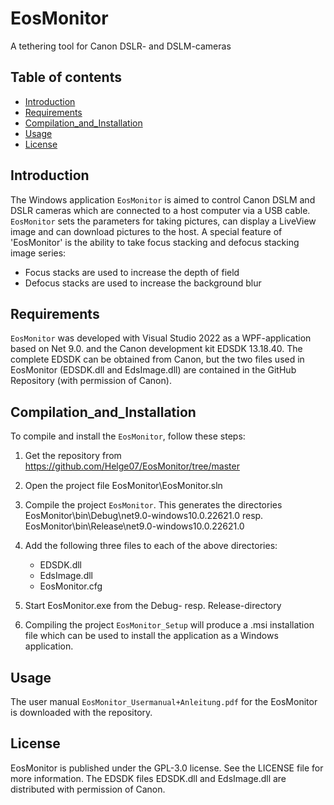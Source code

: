 # EosMonitor 
A tethering tool for Canon DSLR- and DSLM-cameras

## Table of contents
- [Introduction](#Introduction)
- [Requirements](#Requirements)
- [Compilation_and_Installation](#Compilation_and_Installation)
- [Usage](#usage)
- [License](#license)

## Introduction
The Windows application `EosMonitor` is aimed to control Canon DSLM and DSLR cameras which are connected to a host computer via a USB cable. `EosMonitor` sets the parameters for taking pictures, can display a LiveView image and can download pictures to the host. A special feature of 'EosMonitor' is the ability to take focus stacking and defocus stacking image series:
- Focus stacks are used to increase the depth of field 
- Defocus stacks are used to increase the background blur 


## Requirements
`EosMonitor` was developed with Visual Studio 2022 as a WPF-application based on Net 9.0. and the Canon development kit EDSDK 13.18.40. The complete EDSDK can be obtained from Canon, but the two files used in EosMonitor (EDSDK.dll and EdsImage.dll) are contained in the GitHub Repository (with permission of Canon).

## Compilation_and_Installation
To compile and install the `EosMonitor`, follow these steps:
1. Get the repository from https://github.com/Helge07/EosMonitor/tree/master 

2. Open the project file  EosMonitor\EosMonitor.sln

3. Compile the project `EosMonitor`. This generates the directories
   EosMonitor\bin\Debug\net9.0-windows10.0.22621.0
   resp.
   EosMonitor\bin\Release\net9.0-windows10.0.22621.0
   
4. Add the following three files to each of the above directories:
   - EDSDK.dll
   - EdsImage.dll
   - EosMonitor.cfg
   
5. Start EosMonitor.exe  from the Debug- resp. Release-directory 

6. Compiling the project `EosMonitor_Setup` will produce a .msi installation file which can be used to install the application as a Windows application.

## Usage
The user manual `EosMonitor_Usermanual+Anleitung.pdf` for the EosMonitor is downloaded with the repository.

## License
EosMonitor is published under the GPL-3.0 license. See the LICENSE file for more information. The EDSDK files EDSDK.dll and EdsImage.dll are distributed with permission of Canon.



